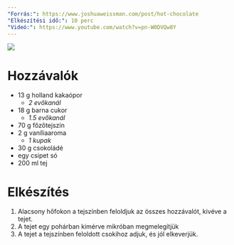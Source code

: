 ```yaml
---
"Forrás:": https://www.joshuaweissman.com/post/hot-chocolate
"Elkészítési idő:": 10 perc
"Videó:": https://www.youtube.com/watch?v=pn-W0DVQw8Y
---
```

![](IMG_20250520_221637.jpg)
# Hozzávalók
- 13 g holland kakaópor
	- *2 evőkanál*
- 18 g barna cukor
	- *1.5 evőkanál*
- 70 g főzőtejszín
- 2 g vaníliaaroma
	- *1 kupak*
- 30 g csokoládé
- egy csipet só
- 200 ml tej
# Elkészítés
1. Alacsony hőfokon a tejszínben feloldjuk az összes hozzávalót, kivéve a tejet.
2. A tejet egy pohárban kimérve mikróban megmelegítjük
3. A tejet a tejszínben feloldott csokihoz adjuk, és jól elkeverjük.